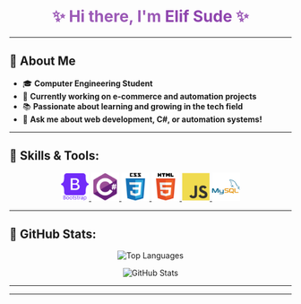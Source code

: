 <h1 align="center" style="color: #9b59b6;">✨ Hi there, I'm <span style="color: #8e44ad;">Elif Sude</span> ✨</h1>


---

## 🌌 About Me  
- 🎓 **Computer Engineering Student**  
- 🌱 **Currently working on e-commerce and automation projects**  
- 📚 **Passionate about learning and growing in the tech field**  
- 💬 **Ask me about web development, C#, or automation systems!**  

---

## 💜 Skills & Tools:
<p align="center">
  <a href="https://getbootstrap.com" target="_blank" rel="noreferrer">
    <img src="https://raw.githubusercontent.com/devicons/devicon/master/icons/bootstrap/bootstrap-plain-wordmark.svg" alt="Bootstrap" width="50" height="50"/>
  </a>
  <a href="https://www.w3schools.com/cs/" target="_blank" rel="noreferrer">
    <img src="https://raw.githubusercontent.com/devicons/devicon/master/icons/csharp/csharp-original.svg" alt="C#" width="50" height="50"/>
  </a>
  <a href="https://www.w3schools.com/css/" target="_blank" rel="noreferrer">
    <img src="https://raw.githubusercontent.com/devicons/devicon/master/icons/css3/css3-original-wordmark.svg" alt="CSS3" width="50" height="50"/>
  </a>
  <a href="https://www.w3.org/html/" target="_blank" rel="noreferrer">
    <img src="https://raw.githubusercontent.com/devicons/devicon/master/icons/html5/html5-original-wordmark.svg" alt="HTML5" width="50" height="50"/>
  </a>
  <a href="https://developer.mozilla.org/en-US/docs/Web/JavaScript" target="_blank" rel="noreferrer">
    <img src="https://raw.githubusercontent.com/devicons/devicon/master/icons/javascript/javascript-original.svg" alt="JavaScript" width="50" height="50"/>
  </a>
  <a href="https://www.mysql.com/" target="_blank" rel="noreferrer">
    <img src="https://raw.githubusercontent.com/devicons/devicon/master/icons/mysql/mysql-original-wordmark.svg" alt="MySQL" width="50" height="50"/>
  </a>
</p>

---

## 🔮 GitHub Stats:
<p align="center">
  <img src="https://github-readme-stats.vercel.app/api/top-langs?username=elifs1&show_icons=true&locale=en&layout=compact&theme=purple" alt="Top Languages" />
</p>

<p align="center">
  <img src="https://github-readme-stats.vercel.app/api?username=elifs1&show_icons=true&locale=en&theme=purple" alt="GitHub Stats" />
</p>

---



---


